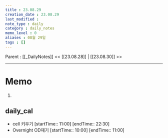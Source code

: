 ```yaml
---
title : 23.08.29
creation_date : 23.08.29
last_modified :
note_type : daily
category : daily_notes
memo_level : 0
aliases : 08월 29일
tags : []
---
```

Parent : [[_DailyNotes]]
<< [[23.08.28]] | [[23.08.30]] >>

---
# Memo

1.  

## daily_cal
-  cell 키우기 [startTime:: 11:00]  [endTime:: 22:30]
-  Overnight OD재기 [startTime:: 10:00]  [endTime:: 11:00]
